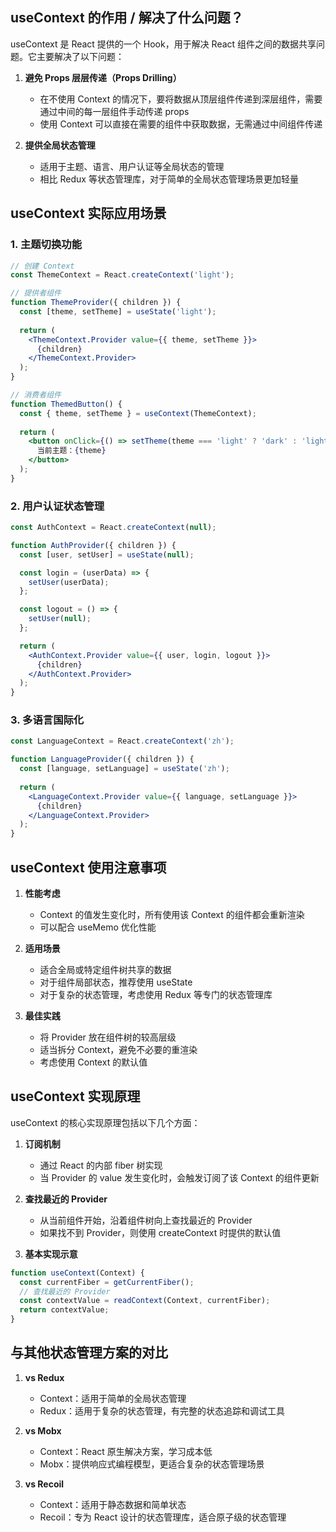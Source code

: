 ## useContext 的作用 / 解决了什么问题？

useContext 是 React 提供的一个 Hook，用于解决 React 组件之间的数据共享问题。它主要解决了以下问题：

1. **避免 Props 层层传递（Props Drilling）**
   - 在不使用 Context 的情况下，要将数据从顶层组件传递到深层组件，需要通过中间的每一层组件手动传递 props
   - 使用 Context 可以直接在需要的组件中获取数据，无需通过中间组件传递

2. **提供全局状态管理**
   - 适用于主题、语言、用户认证等全局状态的管理
   - 相比 Redux 等状态管理库，对于简单的全局状态管理场景更加轻量

## useContext 实际应用场景

### 1. 主题切换功能

```jsx
// 创建 Context
const ThemeContext = React.createContext('light');

// 提供者组件
function ThemeProvider({ children }) {
  const [theme, setTheme] = useState('light');
  
  return (
    <ThemeContext.Provider value={{ theme, setTheme }}>
      {children}
    </ThemeContext.Provider>
  );
}

// 消费者组件
function ThemedButton() {
  const { theme, setTheme } = useContext(ThemeContext);
  
  return (
    <button onClick={() => setTheme(theme === 'light' ? 'dark' : 'light')}>
      当前主题：{theme}
    </button>
  );
}
```

### 2. 用户认证状态管理

```jsx
const AuthContext = React.createContext(null);

function AuthProvider({ children }) {
  const [user, setUser] = useState(null);

  const login = (userData) => {
    setUser(userData);
  };

  const logout = () => {
    setUser(null);
  };

  return (
    <AuthContext.Provider value={{ user, login, logout }}>
      {children}
    </AuthContext.Provider>
  );
}
```

### 3. 多语言国际化

```jsx
const LanguageContext = React.createContext('zh');

function LanguageProvider({ children }) {
  const [language, setLanguage] = useState('zh');
  
  return (
    <LanguageContext.Provider value={{ language, setLanguage }}>
      {children}
    </LanguageContext.Provider>
  );
}
```

## useContext 使用注意事项

1. **性能考虑**
   - Context 的值发生变化时，所有使用该 Context 的组件都会重新渲染
   - 可以配合 useMemo 优化性能

2. **适用场景**
   - 适合全局或特定组件树共享的数据
   - 对于组件局部状态，推荐使用 useState
   - 对于复杂的状态管理，考虑使用 Redux 等专门的状态管理库

3. **最佳实践**
   - 将 Provider 放在组件树的较高层级
   - 适当拆分 Context，避免不必要的重渲染
   - 考虑使用 Context 的默认值

## useContext 实现原理

useContext 的核心实现原理包括以下几个方面：

1. **订阅机制**
   - 通过 React 的内部 fiber 树实现
   - 当 Provider 的 value 发生变化时，会触发订阅了该 Context 的组件更新

2. **查找最近的 Provider**
   - 从当前组件开始，沿着组件树向上查找最近的 Provider
   - 如果找不到 Provider，则使用 createContext 时提供的默认值

3. **基本实现示意**

```javascript
function useContext(Context) {
  const currentFiber = getCurrentFiber();
  // 查找最近的 Provider
  const contextValue = readContext(Context, currentFiber);
  return contextValue;
}
```

## 与其他状态管理方案的对比

1. **vs Redux**
   - Context：适用于简单的全局状态管理
   - Redux：适用于复杂的状态管理，有完整的状态追踪和调试工具

2. **vs Mobx**
   - Context：React 原生解决方案，学习成本低
   - Mobx：提供响应式编程模型，更适合复杂的状态管理场景

3. **vs Recoil**
   - Context：适用于静态数据和简单状态
   - Recoil：专为 React 设计的状态管理库，适合原子级的状态管理
